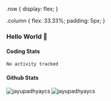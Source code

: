 .row {
  display: flex;
}

.column {
  flex: 33.33%;
  padding: 5px;
}

### Hello World 👋

#### Coding Stats
<!--START_SECTION:waka-->

```text
No activity tracked
```

<!--END_SECTION:waka-->
#### Github Stats

<p ><img align="left" src="https://github-readme-stats.vercel.app/api/top-langs?username=jayupadhyaycs&theme=tokyonight&show_icons=true&locale=en&layout=compact" alt="jayupadhyaycs" /></p>


<p><img align="center" src="https://github-readme-streak-stats.herokuapp.com/?user=jayupadhyaycs&theme=tokyonight&" alt="jayupadhyaycs" /></p>

<!--
**JayUpadhyayCS/JayUpadhyayCS** is a ✨ _special_ ✨ repository because its `README.md` (this file) appears on your GitHub profile.

Here are some ideas to get you started:

- 🔭 I’m currently working on ...
- 🌱 I’m currently learning ...
- 👯 I’m looking to collaborate on ...
- 🤔 I’m looking for help with ...
- 💬 Ask me about ...
- 📫 How to reach me: ...
- 😄 Pronouns: ...
- ⚡ Fun fact: ...
-->
